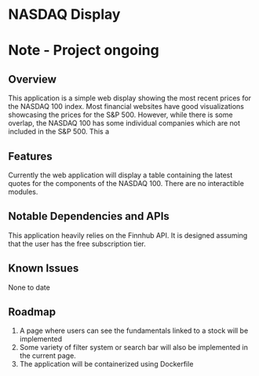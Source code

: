 # NASDAQ Display

# Note - Project ongoing

## Overview

This application is a simple web display showing the most recent prices for the NASDAQ 100 index. Most financial websites have good visualizations showcasing the prices for the S&P 500. However, while there is some overlap, the NASDAQ 100 has some individual companies which are not included in the S&P 500. This a 

## Features

Currently the web application will display a table containing the latest quotes for the components of the NASDAQ 100. There are no interactible modules.

## Notable Dependencies and APIs

This application heavily relies on the Finnhub API. It is designed assuming that the user has the free subscription tier.

## Known Issues

None to date

## Roadmap

1. A page where users can see the fundamentals linked to a stock will be implemented
2. Some variety of filter system or search bar will also be implemented in the current page.
3. The application will be containerized using Dockerfile
